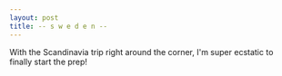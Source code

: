 ```yaml
---
layout: post
title: -- s w e d e n --
---
```


With the Scandinavia trip right around the corner, I'm super ecstatic to finally start the prep! 
